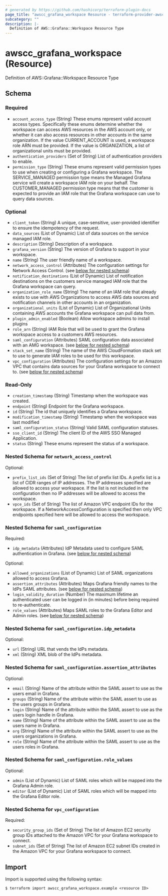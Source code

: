 ```yaml
---
# generated by https://github.com/hashicorp/terraform-plugin-docs
page_title: "awscc_grafana_workspace Resource - terraform-provider-awscc"
subcategory: ""
description: |-
  Definition of AWS::Grafana::Workspace Resource Type
---
```


# awscc_grafana_workspace (Resource)

Definition of AWS::Grafana::Workspace Resource Type



<!-- schema generated by tfplugindocs -->
## Schema

### Required

- `account_access_type` (String) These enums represent valid account access types. Specifically these enums determine whether the workspace can access AWS resources in the AWS account only, or whether it can also access resources in other accounts in the same organization. If the value CURRENT_ACCOUNT is used, a workspace role ARN must be provided. If the value is ORGANIZATION, a list of organizational units must be provided.
- `authentication_providers` (Set of String) List of authentication providers to enable.
- `permission_type` (String) These enums represent valid permission types to use when creating or configuring a Grafana workspace. The SERVICE_MANAGED permission type means the Managed Grafana service will create a workspace IAM role on your behalf. The CUSTOMER_MANAGED permission type means that the customer is expected to provide an IAM role that the Grafana workspace can use to query data sources.

### Optional

- `client_token` (String) A unique, case-sensitive, user-provided identifier to ensure the idempotency of the request.
- `data_sources` (List of Dynamic) List of data sources on the service managed IAM role.
- `description` (String) Description of a workspace.
- `grafana_version` (String) The version of Grafana to support in your workspace.
- `name` (String) The user friendly name of a workspace.
- `network_access_control` (Attributes) The configuration settings for Network Access Control. (see [below for nested schema](#nestedatt--network_access_control))
- `notification_destinations` (List of Dynamic) List of notification destinations on the customers service managed IAM role that the Grafana workspace can query.
- `organization_role_name` (String) The name of an IAM role that already exists to use with AWS Organizations to access AWS data sources and notification channels in other accounts in an organization.
- `organizational_units` (List of Dynamic) List of Organizational Units containing AWS accounts the Grafana workspace can pull data from.
- `plugin_admin_enabled` (Boolean) Allow workspace admins to install plugins
- `role_arn` (String) IAM Role that will be used to grant the Grafana workspace access to a customers AWS resources.
- `saml_configuration` (Attributes) SAML configuration data associated with an AMG workspace. (see [below for nested schema](#nestedatt--saml_configuration))
- `stack_set_name` (String) The name of the AWS CloudFormation stack set to use to generate IAM roles to be used for this workspace.
- `vpc_configuration` (Attributes) The configuration settings for an Amazon VPC that contains data sources for your Grafana workspace to connect to. (see [below for nested schema](#nestedatt--vpc_configuration))

### Read-Only

- `creation_timestamp` (String) Timestamp when the workspace was created.
- `endpoint` (String) Endpoint for the Grafana workspace.
- `id` (String) The id that uniquely identifies a Grafana workspace.
- `modification_timestamp` (String) Timestamp when the workspace was last modified
- `saml_configuration_status` (String) Valid SAML configuration statuses.
- `sso_client_id` (String) The client ID of the AWS SSO Managed Application.
- `status` (String) These enums represent the status of a workspace.

<a id="nestedatt--network_access_control"></a>
### Nested Schema for `network_access_control`

Optional:

- `prefix_list_ids` (Set of String) The list of prefix list IDs. A prefix list is a list of CIDR ranges of IP addresses. The IP addresses specified are allowed to access your workspace. If the list is not included in the configuration then no IP addresses will be allowed to access the workspace.
- `vpce_ids` (Set of String) The list of Amazon VPC endpoint IDs for the workspace. If a NetworkAccessConfiguration is specified then only VPC endpoints specified here will be allowed to access the workspace.


<a id="nestedatt--saml_configuration"></a>
### Nested Schema for `saml_configuration`

Required:

- `idp_metadata` (Attributes) IdP Metadata used to configure SAML authentication in Grafana. (see [below for nested schema](#nestedatt--saml_configuration--idp_metadata))

Optional:

- `allowed_organizations` (List of Dynamic) List of SAML organizations allowed to access Grafana.
- `assertion_attributes` (Attributes) Maps Grafana friendly names to the IdPs SAML attributes. (see [below for nested schema](#nestedatt--saml_configuration--assertion_attributes))
- `login_validity_duration` (Number) The maximum lifetime an authenticated user can be logged in (in minutes) before being required to re-authenticate.
- `role_values` (Attributes) Maps SAML roles to the Grafana Editor and Admin roles. (see [below for nested schema](#nestedatt--saml_configuration--role_values))

<a id="nestedatt--saml_configuration--idp_metadata"></a>
### Nested Schema for `saml_configuration.idp_metadata`

Optional:

- `url` (String) URL that vends the IdPs metadata.
- `xml` (String) XML blob of the IdPs metadata.


<a id="nestedatt--saml_configuration--assertion_attributes"></a>
### Nested Schema for `saml_configuration.assertion_attributes`

Optional:

- `email` (String) Name of the attribute within the SAML assert to use as the users email in Grafana.
- `groups` (String) Name of the attribute within the SAML assert to use as the users groups in Grafana.
- `login` (String) Name of the attribute within the SAML assert to use as the users login handle in Grafana.
- `name` (String) Name of the attribute within the SAML assert to use as the users name in Grafana.
- `org` (String) Name of the attribute within the SAML assert to use as the users organizations in Grafana.
- `role` (String) Name of the attribute within the SAML assert to use as the users roles in Grafana.


<a id="nestedatt--saml_configuration--role_values"></a>
### Nested Schema for `saml_configuration.role_values`

Optional:

- `admin` (List of Dynamic) List of SAML roles which will be mapped into the Grafana Admin role.
- `editor` (List of Dynamic) List of SAML roles which will be mapped into the Grafana Editor role.



<a id="nestedatt--vpc_configuration"></a>
### Nested Schema for `vpc_configuration`

Required:

- `security_group_ids` (Set of String) The list of Amazon EC2 security group IDs attached to the Amazon VPC for your Grafana workspace to connect.
- `subnet_ids` (Set of String) The list of Amazon EC2 subnet IDs created in the Amazon VPC for your Grafana workspace to connect.

## Import

Import is supported using the following syntax:

```shell
$ terraform import awscc_grafana_workspace.example <resource ID>
```
